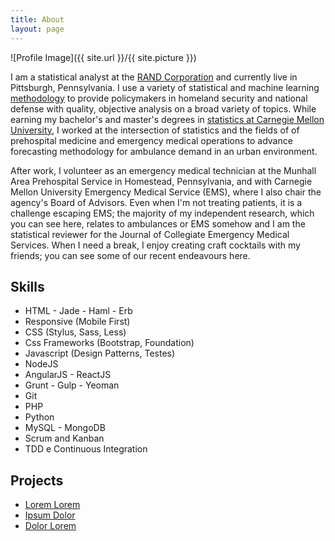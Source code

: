 ```yaml
---
title: About
layout: page
---
```

![Profile Image]({{ site.url }}/{{ site.picture }})

<p>I am a statistical analyst at the <a href="https://www.rand.org">RAND Corporation</a> and currently live in Pittsburgh, Pennsylvania. I use a variety of statistical and machine learning <a href="https://www.rand.org/about/people/g/goode_thomas.html">methodology</a> to provide policymakers in homeland security and national defense with quality, objective analysis on a broad variety of topics. While earning my bachelor's and master's degrees in <a href="http://www.stat.cmu.edu/academics/graduate/the-masters-in-statistical-practice-program">statistics at Carnegie Mellon University</a>, I worked at the intersection of statistics and the fields of of prehospital medicine and emergency medical operations to advance forecasting methodology for ambulance demand in an urban environment.</p>

<p>After work, I volunteer as an emergency medical technician at the Munhall Area Prehospital Service in Homestead, Pennsylvania, and with Carnegie Mellon University Emergency Medical Service (EMS), where I also chair the agency's Board of Advisors. Even when I'm not treating patients, it is a challenge escaping EMS; the majority of my independent research, which you can see here, relates to ambulances or EMS somehow and I am the statistical reviewer for the Journal of Collegiate Emergency Medical Services. When I need a break, I enjoy creating craft cocktails with my friends; you can see some of our recent endeavours here.</p>

<h2>Skills</h2>

<ul class="skill-list">
	<li>HTML - Jade - Haml - Erb</li>
	<li>Responsive (Mobile First)</li>
	<li>CSS (Stylus, Sass, Less)</li>
	<li>Css Frameworks (Bootstrap, Foundation)</li>
	<li>Javascript (Design Patterns, Testes)</li>
	<li>NodeJS</li>
	<li>AngularJS - ReactJS</li>
	<li>Grunt - Gulp - Yeoman</li>
	<li>Git</li>
	<li>PHP</li>
	<li>Python</li>
	<li>MySQL - MongoDB</li>
	<li>Scrum and Kanban</li>
	<li>TDD e Continuous Integration</li>
</ul>

<h2>Projects</h2>

<ul>
	<li><a href="https://github.com/">Lorem Lorem</a></li>
	<li><a href="https://github.com/">Ipsum Dolor</a></li>
	<li><a href="https://github.com/">Dolor Lorem</a></li>
</ul>
